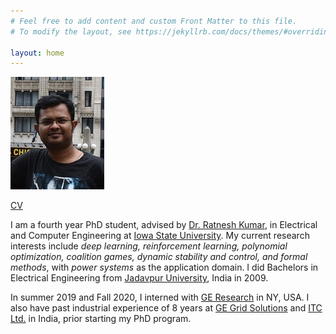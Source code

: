 ```yaml
---
# Feel free to add content and custom Front Matter to this file.
# To modify the layout, see https://jekyllrb.com/docs/themes/#overriding-theme-defaults

layout: home
---
```

![](mypic.png)  

[CV](CV.pdf)

I am a fourth year PhD student, advised by [Dr. Ratnesh Kumar](https://www.ece.iastate.edu/~rkumar/), in Electrical and Computer Engineering at 
[Iowa State University](https://www.ece.iastate.edu/). My current research interests include *deep learning, reinforcement learning, polynomial optimization,
 coalition games, dynamic stability and control, and formal methods*, with *power systems* as the application domain. I did Bachelors in Electrical Engineering
 from [Jadavpur University](http://www.jaduniv.edu.in/), India in 2009.

In summer 2019 and Fall 2020, I interned with [GE Research](https://www.ge.com/research/) in NY, USA. I also have past industrial experience of 8 years
 at [GE Grid Solutions](https://www.gegridsolutions.com/) and [ITC Ltd.](https://www.itcportal.com/) in India, prior starting my PhD program.
